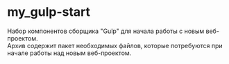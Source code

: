# my_gulp-start

<p>
  Набор компонентов сборщика "Gulp" для начала работы с новым веб-проектом.<br> Архив содержит пакет необходимых файлов, которые потребуются при начале работы над новым веб-проектом.
 </p>
 
